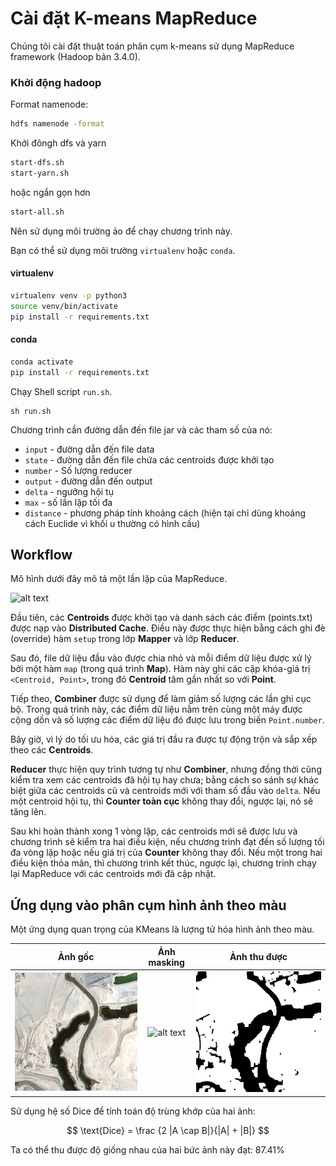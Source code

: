 # Cài đặt K-means MapReduce
Chúng tôi cài đặt thuật toán phân cụm k-means sử dụng MapReduce framework (Hadoop bản 3.4.0).
### Khởi động hadoop
Format namenode:
```bash
hdfs namenode -format
```

Khởi đôngh dfs và yarn
```bash
start-dfs.sh
start-yarn.sh
```
hoặc ngắn gọn hơn
```bash
start-all.sh
```

Nên sử dụng môi trường ảo để chạy chương trình này.

Bạn có thể sử dụng môi trường ```virtualenv``` hoặc ```conda```.

#### virtualenv
```bash
virtualenv venv -p python3
source venv/bin/activate
pip install -r requirements.txt
```

#### conda
```bash
conda activate
pip install -r requirements.txt
```


Chạy Shell script ```run.sh```. 

```
sh run.sh
```

Chương trình cần đường dẫn đến file jar và các tham số của nó:

* ```input``` - đường dẫn đến file data
* ```state``` - đường dẫn đến file chứa các centroids được khởi tạo 
* ```number``` - Số lượng reducer
* ```output``` - đường dẫn đến output 
* ```delta``` - ngưỡng hội tụ
* ```max``` - số lần lặp tối đa 
* ```distance``` - phương pháp tính khoảng cách (hiện tại chỉ dùng khoảng cách Euclide vì khối u thường có hình cầu)

## Workflow
Mô hình dưới đây mô tả một lần lặp của MapReduce.

![alt text][flow]

Đầu tiên, các **Centroids** được khởi tạo và danh sách các điểm (points.txt) được nạp vào **Distributed Cache**. Điều này được thực hiện bằng cách ghi đè (override) hàm ```setup``` trong lớp **Mapper** và lớp **Reducer**. 

Sau đó, file dữ liệu đầu vào được chia nhỏ và mỗi điểm dữ liệu được xử lý bởi một hàm ```map``` (trong quá trình **Map**). Hàm này ghi các cặp khóa-giá trị ```<Centroid, Point>```, trong đó **Centroid** tâm gần nhất so với **Point**. 

Tiếp theo, **Combiner** được sử dụng để làm giảm số lượng các lần ghi cục bộ. Trong quá trình này, các điểm dữ liệu nằm trên cùng một máy được cộng dồn và số lượng các điểm dữ liệu đó được lưu trong biến ```Point.number```. 

Bây giờ, vì lý do tối ưu hóa, các giá trị đầu ra được tự động trộn và sắp xếp theo các **Centroids**. 

**Reducer** thực hiện quy trình tương tự như **Combiner**, nhưng đồng thời cũng kiểm tra xem các centroids đã hội tụ hay chưa; bằng cách so sánh sự khác biệt giữa các centroids cũ và centroids mới với tham số đầu vào ```delta```. Nếu một centroid hội tụ, thì **Counter toàn cục** không thay đổi, ngược lại, nó sẽ tăng lên. 

Sau khi hoàn thành xong 1 vòng lặp, các centroids mới sẽ được lưu và chương trình sẽ kiểm tra hai điều kiện, nếu chương trình đạt đến số lượng tối đa vòng lặp hoặc nếu giá trị của **Counter** không thay đổi. Nếu một trong hai điều kiện thỏa mãn, thì chương trình kết thúc, ngược lại, chương trinh chạy lại MapReduce với các centroids mới đã cập nhật.

## Ứng dụng vào phân cụm hình ảnh theo màu
Một ứng dụng quan trọng của KMeans là lượng tử hóa hình ảnh theo màu.

| Ảnh gốc            | Ảnh masking           | Ảnh thu được        |
|:-------------------:|:---------------------:|:---------------------:|
| ![alt text][017]    | ![alt text][mask]     | ![alt text][segment]  |


Sử dụng hệ số Dice để tính toán độ trùng khớp của hai ảnh:

$$
\text{Dice} = \frac {2 |A \cap B|}{|A| + |B|}
$$

Ta có thể thu được độ giống nhau của hai bức ảnh này đạt: 87.41%

[flow]: https://github.com/Maki94/kmeans_mapreduce/blob/master/figures/alg.png "One MapReduce iteration"
[017]: https://github.com/VinhLL/K-Means-MapReduce-Programming-for-Image-Clustering/blob/main/dataset/input/image_part_017.jpg
[mask]: https://github.com/VinhLL/K-Means-MapReduce-Programming-for-Image-Clustering/blob/main/dataset/mask/image_part_017.jpg
[segment]: https://github.com/VinhLL/K-Means-MapReduce-Programming-for-Image-Clustering/blob/main/dataset/result/image_part_017.jpg "# K-Means-MapReduce-Programming-for-Image-Clustering" 
